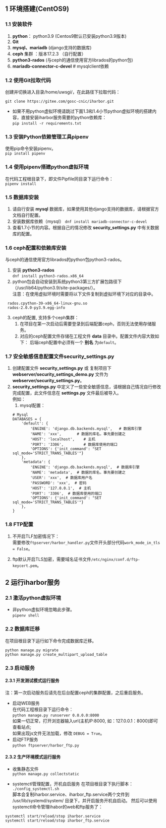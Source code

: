 ## 1 环境搭建(CentOS9)
### 1.1 安装软件 
1. **python**： python3.9 (Centos9默认已安装python3.9版本)  
2. **Git**
3. **mysql、mariadb** (django支持的数据库)
4. **ceph** 集群 ：版本17.2.3 （自行配置）
5. **python3-rados** (与ceph的通信使用官方librados的python包)
6. **mariadb-connector-c-devel**   # mysqlclient依赖

### 1.2 使用Git拉取代码   
创建并切换进入目录/home/uwsgi/，在此路径下拉取代码：
```
git clone https://gitee.com/gosc-cnic/iharbor.git
```
* 如果不用python虚拟环境请跳过下面1.3和1.4小节python虚拟环境的搭建内容，直接安装iharbor服务需要的python依赖库：   
```pip install -r requirements.txt```   
### 1.3 安装Python依赖管理工具pipenv
使用pip命令安装pipenv。  
```pip install pipenv```
### 1.4  使用pipenv搭建python虚拟环境
在代码工程根目录下，即文件Pipfile同目录下运行命令：  
```pipenv install```

### 1.5 数据库安装
1. 请自行安装 **mysql** 数据库，如果使用其他django支持的数据库，请根据官方文档自行配置。  
2. 安装数据库依赖（mysql）
   ``` dnf install mariadb-connector-c-devel ```
3. 查看1.7小节的内容。根据自己的情况修改 **security_settings.py** 中有关数据库的配置。


### 1.6 ceph配置和依赖库安装
与ceph的通信使用官方librados的python包python3-rados。
1. 安装 **python3-rados**  
``` dnf install python3-rados.x86_64 ```
2. python包会自动安装到系统python3第三方扩展包路径下（/usr/lib64/python3.9/site-packages/）。  
    注意：在使用虚拟环境时需要将以下文件复制到虚拟环境下对应的目录中。
```
 rados.cpython-39-x86_64-linux-gnu.so 
 rados-2.0.0-py3.9.egg-info  
```
3. ceph的配置, 支持多个ceph集群：  
   1. 在项目在第一次启动后需要登录到后端配置ceph，否则无法使用存储服务。
   2. 对应的ceph配置文件存储在工程文件 **data** 目录中。配置文件内容大致如下：
   后端ceph配置中必须有一个 **别名** 为`default`。


### 1.7 安全敏感信息配置文件security_settings.py
1. 创建配置文件 **security_settings.py** 或 复制项目下 **webserver/security_settings_demo.py** 文件为 **webserver/security_settings.py**。  
2. **security_settings.py** 中定义了一些安全敏感信息，请根据自己情况自行修改完成配置，此文件信息在 **settings.py** 文件最后被导入。  
    例如：
   1. mysql配置：
    ```
    # Mysql
    DATABASES = {
        'default': {
            'ENGINE': 'django.db.backends.mysql',   # 数据库引擎
            'NAME': 'xxx',       # 数据的库名，事先要创建之
            'HOST': 'localhost',    # 主机
            'PORT': '3306',         # 数据库使用的端口
            'OPTIONS': {'init_command': "SET sql_mode='STRICT_TRANS_TABLES'"}
        },
        'metadata': {
            'ENGINE': 'django.db.backends.mysql',  # 数据库引擎
            'NAME': 'metadata',  # 数据的库名，事先要创建之
            'USER': 'xxx',  # 数据库用户名
            'PASSWORD': 'xxx',  # 密码
            'HOST': '127.0.0.1',  # 主机
            'PORT': '3306',  # 数据库使用的端口
            'OPTIONS': {'init_command': "SET sql_mode='STRICT_TRANS_TABLES'"}
        },
    }
    ```

### 1.8 FTP配置
1. 不开启TLF加密情况下：  
需要修改`ftpserver/harbor_handler.py`文件开头部分代码`work_mode_in_tls = False`。
   
2. ftp默认开启TLS加密，需要域名证书文件`/etc/nginx/conf.d/ftp-keycert.pem`。  

## 2 运行iharbor服务
### 2.1 激活python虚拟环境  
* 非python虚拟环境忽略此步骤。  
```pipenv shell```

### 2.2 数据库迁移
在项目根目录下运行如下命令完成数据库迁移。  
```
python manage.py migrate
python manage.py create_multipart_upload_table
```
### 2.3 启动服务
#### 2.3.1 开发测试模式运行服务
注：第一次启动服务后请先在后台配置ceph的集群配置，之后重启服务。
* 启动WEB服务   
在代码工程根目录下运行命令：  
```python manage.py runserver 0.0.0.0:8000```   
如果一切正常，打开浏览器输入url(主机IP:8000, 如：127.0.0.1：8000)即可查看站点;  
  如果出现js文件无法加载，修改 `DEBUG = True`。
* 启动FTP服务   
```python ftpserver/harbor_ftp.py```

#### 2.3.2 生产环境模式运行服务
* 收集静态文件  
```python manage.py collectstatic```

* systemctl管理配置，开机自启服务
在项目根目录下执行脚本：   
```./config_systemctl.sh```   
脚本会复制iharbor.service、iharbor_ftp.service两个文件到 /usr/lib/systemd/system/ 目录下，并开启服务开机自启动。
然后可以使用systemctl命令管理ihabor的web和ftp服务了：
```
systemctl start/reload/stop iharbor.service
systemctl start/reload/stop iharbor_ftp.service
```


